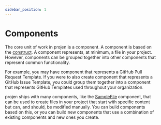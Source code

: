 ```yaml
---
sidebar_position: 1
---
```


# Components

The core unit of work in projen is a component. 
A component is based on the [construct](https://github.com/aws/constructs).
A component represents, at minimum, a file in your project.
However, components can be grouped together into other components that represent common functionality.

For example, you may have component that represents a GitHub Pull Request Template.
If you were to also create component that represents a GitHub Issue Template, you could group them together into a component that represents GitHub Templates used throughout your organization.

projen ships with many components, like the [SampleFile](/docs/API#projen-samplefile) component, that can be used to create files in your project that start with specific content but can, and should, be modified manually. 
You can build components based on this, or you can build new components that use a combination of existing components and new ones you create.

